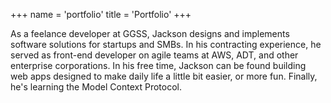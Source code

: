+++
name = 'portfolio'
title = 'Portfolio'
+++

As a feelance developer at GGSS, Jackson designs and implements software solutions for startups and SMBs. In his contracting experience, he served as front-end developer on agile teams at AWS, ADT, and other enterprise corporations. In his free time, Jackson can be found building web apps designed to make daily life a little bit easier, or more fun. Finally, he's learning the Model Context Protocol.
